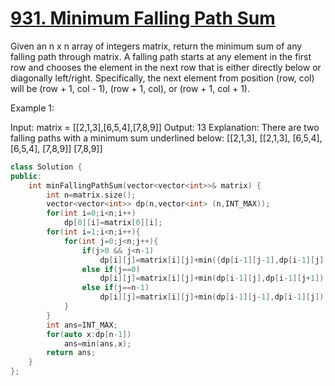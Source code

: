  # [931. Minimum Falling Path Sum](https://leetcode.com/problems/minimum-falling-path-sum/)

Given an n x n array of integers matrix, return the minimum sum of any falling path through matrix.
A falling path starts at any element in the first row and chooses the element in the next row that is either directly below or diagonally left/right. Specifically, the next element from position (row, col) will be (row + 1, col - 1), (row + 1, col), or (row + 1, col + 1).

Example 1:

Input: matrix = [[2,1,3],[6,5,4],[7,8,9]]
Output: 13
Explanation: There are two falling paths with a minimum sum underlined below:
[[2,1,3],      [[2,1,3],
 [6,5,4],       [6,5,4],
 [7,8,9]]       [7,8,9]]

```C++
class Solution {
public:
    int minFallingPathSum(vector<vector<int>>& matrix) {
        int n=matrix.size();
        vector<vector<int>> dp(n,vector<int> (n,INT_MAX));
        for(int i=0;i<n;i++)
            dp[0][i]=matrix[0][i];
        for(int i=1;i<n;i++){
            for(int j=0;j<n;j++){
                if(j>0 && j<n-1)
                    dp[i][j]=matrix[i][j]+min({dp[i-1][j-1],dp[i-1][j],dp[i-1][j+1]});
                else if(j==0)
                    dp[i][j]=matrix[i][j]+min(dp[i-1][j],dp[i-1][j+1]);
                else if(j==n-1)
                    dp[i][j]=matrix[i][j]+min(dp[i-1][j-1],dp[i-1][j]);
            }
        }
        int ans=INT_MAX;
        for(auto x:dp[n-1])
            ans=min(ans,x);
        return ans;
    }
};
```

